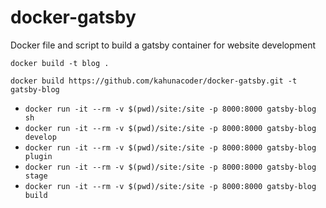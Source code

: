 # docker-gatsby

Docker file and script to build a gatsby container for website development

```docker build -t blog .```

```docker build https://github.com/kahunacoder/docker-gatsby.git -t gatsby-blog```


* ```docker run -it --rm -v $(pwd)/site:/site -p 8000:8000 gatsby-blog sh```
* ```docker run -it --rm -v $(pwd)/site:/site -p 8000:8000 gatsby-blog develop```
* ```docker run -it --rm -v $(pwd)/site:/site -p 8000:8000 gatsby-blog plugin```
* ```docker run -it --rm -v $(pwd)/site:/site -p 8000:8000 gatsby-blog stage```
* ```docker run -it --rm -v $(pwd)/site:/site -p 8000:8000 gatsby-blog build```
